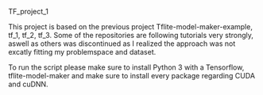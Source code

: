 TF_project_1

This project is based on the previous project Tflite-model-maker-example, tf_1, tf_2, tf_3. Some of the repositories are following tutorials very strongly, aswell as others was discontinued as I realized the approach was not excatly fitting my problemspace and dataset. 


To run the script please make sure to install Python 3 with a Tensorflow, tflite-model-maker and make sure to install every package regarding CUDA and cuDNN.

